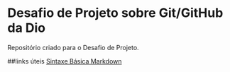 # Desafio de Projeto sobre Git/GitHub da Dio
Repositório criado para o Desafio de Projeto.

##links úteis
[Sintaxe Básica Markdown](https://www.markdownguide.org/basic-syntax/)
